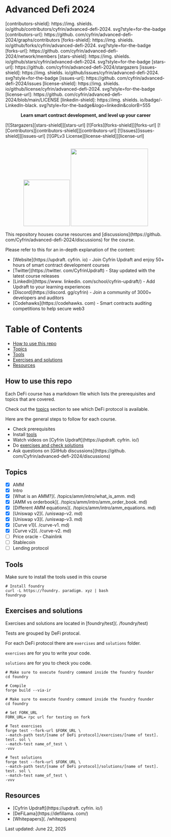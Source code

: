 # Advanced Defi 2024

[contributors-shield]: https://img. shields. io/github/contributors/cyfrin/advanced-defi-2024. svg?style=for-the-badge
[contributors-url]: https://github. com/cyfrin/advanced-defi-2024/graphs/contributors
[forks-shield]: https://img. shields. io/github/forks/cyfrin/advanced-defi-2024. svg?style=for-the-badge
[forks-url]: https://github. com/cyfrin/advanced-defi-2024/network/members
[stars-shield]: https://img. shields. io/github/stars/cyfrin/advanced-defi-2024. svg?style=for-the-badge
[stars-url]: https://github. com/cyfrin/advanced-defi-2024/stargazers
[issues-shield]: https://img. shields. io/github/issues/cyfrin/advanced-defi-2024. svg?style=for-the-badge
[issues-url]: https://github. com/cyfrin/advanced-defi-2024/issues
[license-shield]: https://img. shields. io/github/license/cyfrin/advanced-defi-2024. svg?style=for-the-badge
[license-url]: https://github. com/cyfrin/advanced-defi-2024/blob/main/LICENSE
[linkedin-shield]: https://img. shields. io/badge/-LinkedIn-black. svg?style=for-the-badge&logo=linkedin&colorB=555

<p align="center"><strong>Learn smart contract development, and level up your career
</strong></p>

[![Stargazers][stars-shield]][stars-url] [![Forks][forks-shield]][forks-url] [![Contributors][contributors-shield]][contributors-url] [![Issues][issues-shield]][issues-url] [![GPLv3 License][license-shield]][license-url]

<p align="center">
 <br />
 <a href="https://cyfrin. io/">
 <img src=". github/images/poweredbycyfrinbluehigher. png" width="145" alt=""/></a>
<a href="https://updraft. cyfrin. io/courses/moccasin">
 <img src=". github/images/coursebadge. png" width="242. 3" alt=""/></a>
 <br />
</p>

</div>

This repository houses course resources and [discussions](https://github. com/Cyfrin/advanced-defi-2024/discussions) for the course. 

Please refer to this for an in-depth explanation of the content:

- [Website](https://updraft. cyfrin. io) - Join Cyfrin Updraft and enjoy 50+ hours of smart contract development courses
- [Twitter](https://twitter. com/CyfrinUpdraft) - Stay updated with the latest course releases
- [LinkedIn](https://www. linkedin. com/school/cyfrin-updraft/) - Add Updraft to your learning experiences
- [Discord](https://discord. gg/cyfrin) - Join a community of 3000+ developers and auditors
- [Codehawks](https://codehawks. com) - Smart contracts auditing competitions to help secure web3

# Table of Contents

- [How to use this repo](#how-to-use-this-repo)
- [Topics](#topics)
- [Tools](#tools)
- [Exercises and solutions](#exercises-and-solutions)
- [Resources](#resources)

## How to use this repo

Each DeFi course has a markdown file which lists the prerequisites and topics that are covered. 

Check out the [topics](#topics) section to see which DeFi protocol is available. 

Here are the general steps to follow for each course. 

- Check prerequisites
- Install [tools](#tools)
- Watch videos on [Cyfrin Updraft](https://updraft. cyfrin. io/)
- Do [exercises and check solutions](#exercises-and-solutions)
- Ask questions on [GitHub discussions](https://github. com/Cyfrin/advanced-defi-2024/discussions)

## Topics

- [x] AMM
 - [x] Intro
 - [x] [What is an AMM?](. /topics/amm/intro/what_is_amm. md)
 - [x] [AMM vs orderbook](. /topics/amm/intro/amm_order_book. md)
 - [x] [Different AMM equations](. /topics/amm/intro/amm_equations. md)
 - [x] [Uniswap v2](. /uniswap-v2. md)
 - [x] [Uniswap v3](. /uniswap-v3. md)
 - [x] [Curve v1](. /curve-v1. md)
 - [x] [Curve v2](. /curve-v2. md)
- [ ] Price oracle - Chainlink
- [ ] Stablecoin
- [ ] Lending protocol

## Tools

Make sure to install the tools used in this course

```shell
# Install foundry
curl -L https://foundry. paradigm. xyz | bash
foundryup
```

## Exercises and solutions

Exercises and solutions are located in [foundry/test](. /foundry/test)

Tests are grouped by DeFi protocal. 

For each DeFi protocol there are `exercises` and `solutions` folder. 

`exercises` are for you to write your code. 

`solutions` are for you to check you code. 

```shell
# Make sure to execute foundry command inside the foundry founder
cd foundry

# Compile
forge build --via-ir
```

```shell
# Make sure to execute foundry command inside the foundry founder
cd foundry

# Set FORK_URL
FORK_URL= rpc url for testing on fork

# Test exercises
forge test --fork-url $FORK_URL \
--match-path test/[name of DeFi protocol]/exercises/[name of test]. test. sol \
--match-test name_of_test \
-vvv

# Test solutions
forge test --fork-url $FORK_URL \
--match-path test/[name of DeFi protocol]/solutions/[name of test]. test. sol \
--match-test name_of_test \
-vvv
```

## Resources

- [Cyfrin Updraft](https://updraft. cyfrin. io/)
- [DeFiLama](https://defillama. com/)
- [Whitepapers](. /whitepapers)








Last updated: June 22, 2025
